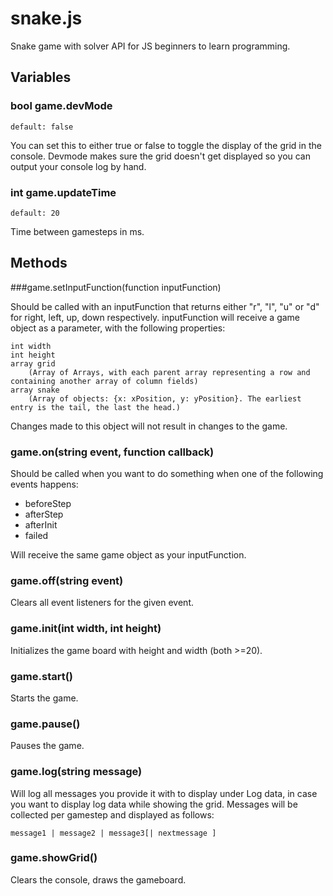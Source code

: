 # snake.js
Snake game with solver API for JS beginners to learn programming.

## Variables

### bool game.devMode
    default: false

You can set this to either true or false to toggle the display of the grid in the console. Devmode makes sure the grid doesn't get displayed so you can output your console log by hand.

### int game.updateTime
    default: 20

Time between gamesteps in ms.

## Methods

###game.setInputFunction(function inputFunction)

Should be called with an inputFunction that returns either "r", "l", "u" or "d" for right, left, up, down respectively. inputFunction will receive a game object as a parameter, with the following properties:

    int width
    int height
    array grid
        (Array of Arrays, with each parent array representing a row and containing another array of column fields)
    array snake
        (Array of objects: {x: xPosition, y: yPosition}. The earliest entry is the tail, the last the head.)

Changes made to this object will not result in changes to the game.

### game.on(string event, function callback)

Should be called when you want to do something when one of the following events happens:
- beforeStep
- afterStep
- afterInit
- failed

Will receive the same game object as your inputFunction.

### game.off(string event)

Clears all event listeners for the given event.

### game.init(int width, int height)

Initializes the game board with height and width (both >=20).

### game.start()

Starts the game.

### game.pause()

Pauses the game.

### game.log(string message)

Will log all messages you provide it with to display under Log data, in case you want to display log data while showing the grid. Messages will be collected per gamestep and displayed as follows:

    message1 | message2 | message3[| nextmessage ]

### game.showGrid()

Clears the console, draws the gameboard.
